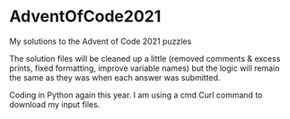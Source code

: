 # AdventOfCode2021
My solutions to the Advent of Code 2021 puzzles

The solution files will be cleaned up a little (removed comments & excess prints, fixed formatting, improve variable names)
 but the logic will remain the same as they was when each answer was submitted. 
 
 Coding in Python again this year. I am using a cmd Curl command to download my input files.

